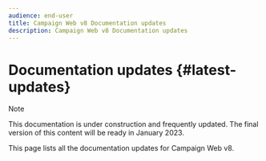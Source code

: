 ```yaml
---
audience: end-user
title: Campaign Web v8 Documentation updates
description: Campaign Web v8 Documentation updates
---
```

# Documentation updates {#latest-updates}

>[!NOTE]
>
>This documentation is under construction and frequently updated. The final version of this content will be ready in January 2023.

This page lists all the documentation updates for Campaign Web v8.

